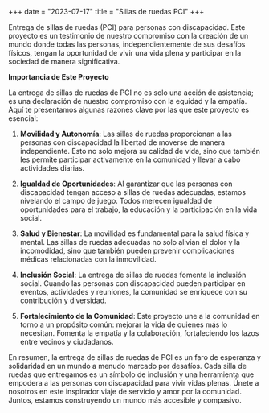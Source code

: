 +++
date = "2023-07-17"
title = "Sillas de ruedas PCI"
+++

Entrega de sillas de ruedas (PCI) para personas con discapacidad. Este proyecto es un testimonio de nuestro compromiso con la creación de un mundo donde todas las personas, independientemente de sus desafíos físicos, tengan la oportunidad de vivir una vida plena y participar en la sociedad de manera significativa.

<!--more-->

**Importancia de Este Proyecto**

La entrega de sillas de ruedas de PCI no es solo una acción de asistencia; es una declaración de nuestro compromiso con la equidad y la empatía. Aquí te presentamos algunas razones clave por las que este proyecto es esencial:

1. **Movilidad y Autonomía**: Las sillas de ruedas proporcionan a las personas con discapacidad la libertad de moverse de manera independiente. Esto no solo mejora su calidad de vida, sino que también les permite participar activamente en la comunidad y llevar a cabo actividades diarias.

2. **Igualdad de Oportunidades**: Al garantizar que las personas con discapacidad tengan acceso a sillas de ruedas adecuadas, estamos nivelando el campo de juego. Todos merecen igualdad de oportunidades para el trabajo, la educación y la participación en la vida social.

3. **Salud y Bienestar**: La movilidad es fundamental para la salud física y mental. Las sillas de ruedas adecuadas no solo alivian el dolor y la incomodidad, sino que también pueden prevenir complicaciones médicas relacionadas con la inmovilidad.

4. **Inclusión Social**: La entrega de sillas de ruedas fomenta la inclusión social. Cuando las personas con discapacidad pueden participar en eventos, actividades y reuniones, la comunidad se enriquece con su contribución y diversidad.

5. **Fortalecimiento de la Comunidad**: Este proyecto une a la comunidad en torno a un propósito común: mejorar la vida de quienes más lo necesitan. Fomenta la empatía y la colaboración, fortaleciendo los lazos entre vecinos y ciudadanos.

En resumen, la entrega de sillas de ruedas de PCI es un faro de esperanza y solidaridad en un mundo a menudo marcado por desafíos. Cada silla de ruedas que entregamos es un símbolo de inclusión y una herramienta que empodera a las personas con discapacidad para vivir vidas plenas. Únete a nosotros en este inspirador viaje de servicio y amor por la comunidad. Juntos, estamos construyendo un mundo más accesible y compasivo. 